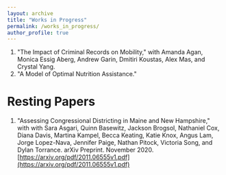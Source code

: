 ```yaml
---
layout: archive
title: "Works in Progress"
permalink: /works_in_progress/
author_profile: true
---
```


1. "The Impact of Criminal Records on Mobility," with Amanda Agan, Monica Essig Aberg, Andrew Garin, Dmitiri Koustas, Alex Mas, and Crystal Yang.
2. "A Model of Optimal Nutrition Assistance."

Resting Papers
=====
1. "Assessing Congressional Districting in Maine and New Hampshire," with with Sara Asgari, Quinn Basewitz, Jackson Brogsol, Nathaniel Cox, Diana Davis, Martina Kampel, Becca Keating, Katie Knox, Angus Lam, Jorge Lopez-Nava, Jennifer Paige, Nathan Pitock, Victoria Song, and Dylan Torrance. arXiv Preprint. November 2020. [https://arxiv.org/pdf/2011.06555v1.pdf](https://arxiv.org/pdf/2011.06555v1.pdf)
